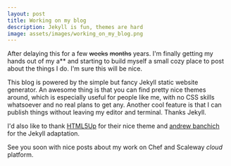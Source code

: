 ```yaml
---
layout: post
title: Working on my blog
description: Jekyll is fun, themes are hard
image: assets/images/working_on_my_blog.png
---
```


After delaying this for a few ~~weeks~~ ~~months~~ years. I'm finally
getting my hands out of my a** and starting to build myself a small
cozy place to post about the things I do. I'm sure this will be nice.

This blog is powered by the simple but fancy Jekyll static website
generator. An awesome thing is that you can find pretty nice themes
around, which is especially useful for people like me, with no CSS
skills whatsoever and no real plans to get any. Another cool feature
is that I can publish things without leaving my editor and
terminal. Thanks Jekyll.

I'd also like to thank [HTML5Up](https://html5up.net/) for their nice
theme and [andrew banchich](https://github.com/andrewbanchich/) for
the Jekyll adaptation.

See you soon with nice posts about my work on Chef and Scaleway
<i>cloud</i> platform.
